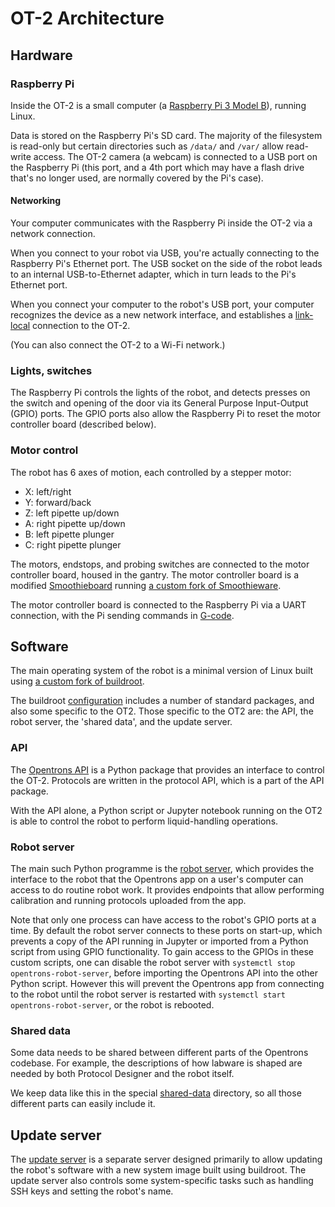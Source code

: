 # OT-2 Architecture

## Hardware

### Raspberry Pi
  
Inside the OT-2 is a small computer (a [Raspberry Pi 3 Model B](https://www.raspberrypi.org/products/raspberry-pi-3-model-b/)), running Linux.

Data is stored on the Raspberry Pi's SD card. The majority of the filesystem is read-only but certain directories such as `/data/` and `/var/` allow read-write access. The OT-2 camera (a webcam) is connected to a USB port on the Raspberry Pi (this port, and a 4th port which may have a flash drive that's no longer used, are normally covered by the Pi's case).

#### Networking

Your computer communicates with the Raspberry Pi inside the OT-2 via a network connection.

When you connect to your robot via USB, you're actually connecting to the Raspberry Pi's Ethernet port. The USB socket on the side of the robot leads to an internal USB-to-Ethernet adapter, which in turn leads to the Pi's Ethernet port.

When you connect your computer to the robot's USB port, your computer recognizes the device as a new network interface, and establishes a [link-local](https://en.wikipedia.org/wiki/Link-local_address) connection to the OT-2.

(You can also connect the OT-2 to a Wi-Fi network.)

### Lights, switches

The Raspberry Pi controls the lights of the robot, and detects presses on the switch and opening of the door via its General Purpose Input-Output (GPIO) ports. The GPIO ports also allow the Raspberry Pi to reset the motor controller board (described below).

### Motor control

The robot has 6 axes of motion, each controlled by a stepper motor:
  

 - X: left/right
 - Y: forward/back
 - Z: left pipette up/down
 - A: right pipette up/down
 - B: left pipette plunger
 - C: right pipette plunger

  
The motors, endstops, and probing switches are connected to the motor controller board, housed in the gantry. The motor controller board is a modified [Smoothieboard](http://smoothieware.org/smoothieboard) running [a custom fork of Smoothieware](https://github.com/Opentrons/SmoothiewareOT).

The motor controller board is connected to the Raspberry Pi via a UART connection, with the Pi sending commands in [G-code](https://en.wikipedia.org/wiki/G-code).

## Software

The main operating system of the robot is a minimal version of Linux built using [a custom fork of buildroot](https://github.com/Opentrons/buildroot).

 The buildroot [configuration](https://github.com/Opentrons/buildroot/blob/opentrons-develop/configs/ot2_defconfig) includes a number of standard packages, and also some specific to the OT2. Those specific to the OT2 are: the API, the robot server, the 'shared data', and the update server.

### API
The [Opentrons API](https://github.com/Opentrons/opentrons/tree/edge/api) is a Python package that provides an interface to control the OT-2. Protocols are written in the protocol API, which is a part of the API package.

With the API alone, a Python script or Jupyter notebook running on the OT2 is able to control the robot to perform liquid-handling operations.

### Robot server
The main such Python programme is the [robot server](https://github.com/Opentrons/opentrons/tree/edge/robot-server), which provides the interface to the robot that the Opentrons app on a user's computer can access to do routine robot work. It provides endpoints that allow performing calibration and running protocols uploaded from the app.

Note that only one process can have access to the robot's GPIO ports at a time. By default the robot server connects to these ports on start-up, which prevents a copy of the API running in Jupyter or imported from a Python script from using GPIO functionality. To gain access to the GPIOs in these custom scripts, one can disable the robot server with `systemctl stop opentrons-robot-server`, before importing the Opentrons API into the other Python script. However this will prevent the Opentrons app from connecting to the robot until the robot server is restarted with `systemctl start opentrons-robot-server`, or the robot is rebooted.

### Shared data
Some data needs to be shared between different parts of the Opentrons codebase. For example, the descriptions of how labware is shaped are needed by both Protocol Designer and the robot itself.

We keep data like this in the special [shared-data](https://github.com/Opentrons/opentrons/tree/edge/shared-data) directory, so all those different parts can easily include it.
  

## Update server
The [update server](https://github.com/Opentrons/opentrons/tree/edge/update-server) is a separate server designed primarily to allow updating the robot's software with a new system image built using buildroot. The update server also controls some system-specific tasks such as handling SSH keys and setting the robot's name.
